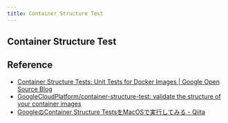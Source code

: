 ```yaml
---
title: Container Structure Test
---
```


## Container Structure Test


## Reference
* [Container Structure Tests: Unit Tests for Docker Images | Google Open Source Blog](https://opensource.googleblog.com/2018/01/container-structure-tests-unit-tests.html)
* [GoogleCloudPlatform/container-structure-test: validate the structure of your container images](https://github.com/GoogleCloudPlatform/container-structure-test)
* [GoogleのContainer Structure TestsをMacOSで実行してみる - Qiita](https://qiita.com/sawanoboly/items/a62fc83aff346c9f8bac)
